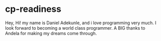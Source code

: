 # cp-readiness
Hey, Hi! my name is Daniel Adekunle, and i love programming very much. I look forward to becoming a world class programmer. A BIG thanks to Andela for making my dreams come through.